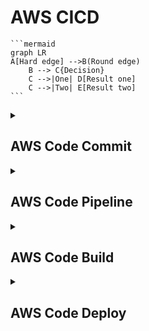 # AWS CICD 

	```mermaid
	graph LR
	A[Hard edge] -->B(Round edge)
	    B --> C{Decision}
	    C -->|One| D[Result one]
	    C -->|Two| E[Result two]
	```
<details>
	<summary><h2>AWS Code Commit</h2></summary>

	
</details>
<details>
	<summary><h2>AWS Code Pipeline</h2></summary>
</details>
<details>
	<summary><h2>AWS Code Build</h2></summary>
</details>
<details>
	<summary><h2>AWS Code Deploy</h2></summary>
</details>
